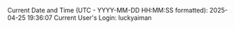 Current Date and Time (UTC - YYYY-MM-DD HH:MM:SS formatted): 2025-04-25 19:36:07
Current User's Login: luckyaiman
